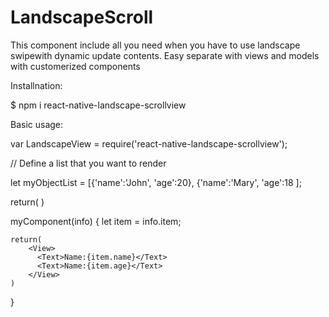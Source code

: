 # LandscapeScroll

This component include all you need when you have to use landscape swipewith dynamic update contents.
Easy separate with views and models with customerized components

Installnation:

$ npm i react-native-landscape-scrollview

Basic usage:

var LandscapeView = require('react-native-landscape-scrollview');

// Define a list that you want to render

let myObjectList = [{'name':'John', 'age':20},
                    {'name':'Mary', 'age':18 ];
                    
return(
    <LandscapeView itemList = {myObjectList}
                   renderLandscapeItem = {this.myComponent}
    />
)

myComponent(info) {
    let item = info.item;
    
    return(
        <View>
          <Text>Name:{item.name}</Text>
          <Text>Name:{item.age}</Text>
        </View>
    )
}
